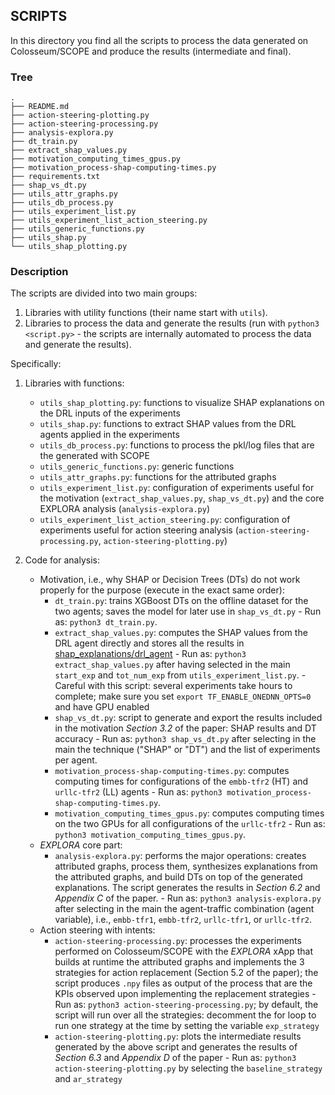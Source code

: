 ## SCRIPTS

In this directory you find all the scripts to process the data generated on Colosseum/SCOPE and produce the results (intermediate and final).

### Tree

``` 
.
├── README.md
├── action-steering-plotting.py
├── action-steering-processing.py
├── analysis-explora.py
├── dt_train.py
├── extract_shap_values.py
├── motivation_computing_times_gpus.py
├── motivation_process-shap-computing-times.py
├── requirements.txt
├── shap_vs_dt.py
├── utils_attr_graphs.py
├── utils_db_process.py
├── utils_experiment_list.py
├── utils_experiment_list_action_steering.py
├── utils_generic_functions.py
├── utils_shap.py
└── utils_shap_plotting.py

```

### Description

The scripts are divided into two main groups:
1. Libraries with utility functions (their name start with `utils`).
1. Libraries to process the data and generate the results (run with `python3 <script.py>` - the scripts are internally automated to process the data and generate the results).

Specifically:

1. Libraries with functions:

	  - `utils_shap_plotting.py`: functions to visualize SHAP explanations on the DRL inputs of the experiments
	  - `utils_shap.py`: functions to extract SHAP values from the DRL agents applied in the experiments
	  - `utils_db_process.py`: functions to process the pkl/log files that are the generated with SCOPE
	  - `utils_generic_functions.py`: generic functions
	  - `utils_attr_graphs.py`: functions for the attributed graphs
	  - `utils_experiment_list.py`: configuration of experiments useful for the motivation (`extract_shap_values.py`, `shap_vs_dt.py`) and the core EXPLORA analysis (`analysis-explora.py`)
	  - `utils_experiment_list_action_steering.py`: configuration of experiments useful for action steering analysis (`action-steering-processing.py`, `action-steering-plotting.py`)
  
2. Code for analysis:
	  - Motivation, i.e., why SHAP or Decision Trees (DTs) do not work properly for the purpose (execute in the exact same order):
	    - `dt_train.py`: trains XGBoost DTs on the offline dataset for the two agents; saves the model for later use in `shap_vs_dt.py` - Run as: `python3 dt_train.py`.
	    - `extract_shap_values.py`: computes the SHAP values from the DRL agent directly and stores all the results in [shap_explanations/drl_agent](shap_explanations/drl_agent) - Run as: `python3 extract_shap_values.py` after having selected in the main `start_exp` and `tot_num_exp` from `utils_experiment_list.py`. - Careful with this script: several experiments take hours to complete; make sure you set `export TF_ENABLE_ONEDNN_OPTS=0` and have GPU enabled
	    - `shap_vs_dt.py`: script to generate and export the results included in the motivation *Section 3.2* of the paper: SHAP results and DT accuracy - Run as: `python3 shap_vs_dt.py` after selecting in the main the technique ("SHAP" or "DT") and the list of experiments per agent.
	    - `motivation_process-shap-computing-times.py`: computes computing times for configurations of the `embb-tfr2` (HT) and `urllc-tfr2` (LL) agents - Run as: `python3 motivation_process-shap-computing-times.py`.
	    - `motivation_computing_times_gpus.py`: computes computing times on the two GPUs for all configurations of the `urllc-tfr2` - Run as: `python3 motivation_computing_times_gpus.py`.
	  - *EXPLORA* core part:
	    - `analysis-explora.py`: performs the major operations: creates attributed graphs, process them, synthesizes explanations from the attributed graphs, and build DTs on top of the generated explanations. The script generates the results in *Section 6.2* and *Appendix C* of the paper. - Run as: `python3 analysis-explora.py` after selecting in the main the agent-traffic combination (agent variable), i.e., `embb-tfr1`, `embb-tfr2`, `urllc-tfr1`, or `urllc-tfr2`.
	  - Action steering with intents:
	    - `action-steering-processing.py`: processes the experiments performed on Colosseum/SCOPE with the *EXPLORA* xApp that builds at runtime the attributed graphs and implements the 3 strategies for action replacement (Section 5.2 of the paper); the script produces `.npy` files as output of the process that are the KPIs observed upon implementing the replacement strategies - Run as: `python3 action-steering-processing.py`; by default, the script will run over all the strategies: decomment the for loop to run one strategy at the time by setting the variable `exp_strategy`
	    - `action-steering-plotting.py`: plots the intermediate results generated by the above script and generates the results of *Section 6.3* and *Appendix D* of the paper - Run as: `python3 action-steering-plotting.py` by selecting the `baseline_strategy` and `ar_strategy`


